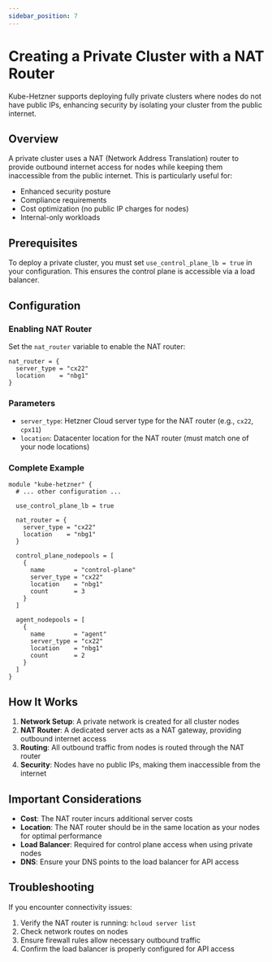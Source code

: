 ```yaml
---
sidebar_position: 7
---
```


# Creating a Private Cluster with a NAT Router

Kube-Hetzner supports deploying fully private clusters where nodes do not have public IPs, enhancing security by isolating your cluster from the public internet.

## Overview

A private cluster uses a NAT (Network Address Translation) router to provide outbound internet access for nodes while keeping them inaccessible from the public internet. This is particularly useful for:

- Enhanced security posture
- Compliance requirements
- Cost optimization (no public IP charges for nodes)
- Internal-only workloads

## Prerequisites

To deploy a private cluster, you must set `use_control_plane_lb = true` in your configuration. This ensures the control plane is accessible via a load balancer.

## Configuration

### Enabling NAT Router

Set the `nat_router` variable to enable the NAT router:

```hcl
nat_router = {
  server_type = "cx22"
  location    = "nbg1"
}
```

### Parameters

- `server_type`: Hetzner Cloud server type for the NAT router (e.g., `cx22`, `cpx11`)
- `location`: Datacenter location for the NAT router (must match one of your node locations)

### Complete Example

```hcl
module "kube-hetzner" {
  # ... other configuration ...

  use_control_plane_lb = true

  nat_router = {
    server_type = "cx22"
    location    = "nbg1"
  }

  control_plane_nodepools = [
    {
      name        = "control-plane"
      server_type = "cx22"
      location    = "nbg1"
      count       = 3
    }
  ]

  agent_nodepools = [
    {
      name        = "agent"
      server_type = "cx22"
      location    = "nbg1"
      count       = 2
    }
  ]
}
```

## How It Works

1. **Network Setup**: A private network is created for all cluster nodes
2. **NAT Router**: A dedicated server acts as a NAT gateway, providing outbound internet access
3. **Routing**: All outbound traffic from nodes is routed through the NAT router
4. **Security**: Nodes have no public IPs, making them inaccessible from the internet

## Important Considerations

- **Cost**: The NAT router incurs additional server costs
- **Location**: The NAT router should be in the same location as your nodes for optimal performance
- **Load Balancer**: Required for control plane access when using private nodes
- **DNS**: Ensure your DNS points to the load balancer for API access

## Troubleshooting

If you encounter connectivity issues:

1. Verify the NAT router is running: `hcloud server list`
2. Check network routes on nodes
3. Ensure firewall rules allow necessary outbound traffic
4. Confirm the load balancer is properly configured for API access

